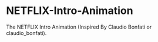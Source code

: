 # NETFLIX-Intro-Animation
The NETFLIX Intro Animation (Inspired By Claudio Bonfati or claudio_bonfati).
